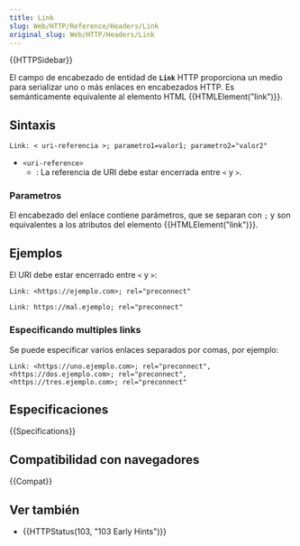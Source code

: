 ```yaml
---
title: Link
slug: Web/HTTP/Reference/Headers/Link
original_slug: Web/HTTP/Headers/Link
---
```


{{HTTPSidebar}}

El campo de encabezado de entidad de **`Link`** HTTP proporciona un medio para serializar uno o más enlaces en encabezados HTTP. Es semánticamente equivalente al elemento HTML {{HTMLElement("link")}}.

## Sintaxis

```
Link: < uri-referencia >; parametro1=valor1; parametro2="valor2"
```

- `<uri-reference>`
  - : La referencia de URI debe estar encerrada entre `<` y `>`.

### Parametros

El encabezado del enlace contiene parámetros, que se separan con `;` y son equivalentes a los atributos del elemento {{HTMLElement("link")}}.

## Ejemplos

El URI debe estar encerrado entre `<` y `>`:

```http example-good
Link: <https://ejemplo.com>; rel="preconnect"
```

```http example-bad
Link: https://mal.ejemplo; rel="preconnect"
```

### Especificando multiples links

Se puede especificar varios enlaces separados por comas, por ejemplo:

```
Link: <https://uno.ejemplo.com>; rel="preconnect", <https://dos.ejemplo.com>; rel="preconnect", <https://tres.ejemplo.com>; rel="preconnect"
```

## Especificaciones

{{Specifications}}

## Compatibilidad con navegadores

{{Compat}}

## Ver también

- {{HTTPStatus(103, "103 Early Hints")}}
